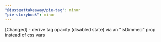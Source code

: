 ```yaml
---
"@justeattakeaway/pie-tag": minor
"pie-storybook": minor
---
```


[Changed] - derive tag opacity (disabled state) via an "isDimmed" prop instead of css vars
